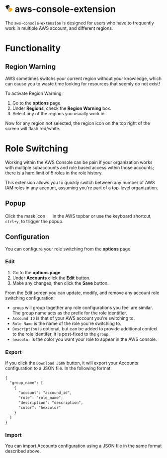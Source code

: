# ![icon](icons/icon24.png) aws-console-extension

The `aws-console-extension` is designed for users who have to frequently work in multiple AWS account, and different regions.

# Functionality

## Region Warning

AWS sometimes switchs your current region without your knowledge, which can cause you to waste time looking for resources that seemly do not exist!

To activate Region Warning:

1. Go to the **options** page.
1. Under **Regions**, check the **Region Warning** box.
1. Select any of the regions you usually work in.

Now for any region not selected, the region icon on the top right of the screen will flash red/white.


# Role Switching

Working within the AWS Console can be pain if your organization works with multiple subaccounts and role based access within those accounts; there is a hard limit of 5 roles in the role history.

This extension allows you to quickly switch between any number of AWS IAM roles in any account, assuming you're part of a top-level organization.

## Popup

Click the mask icon ![mask](images/tragedy.png) in the AWS topbar or use the keyboard shortcut, `ctrl+y`, to trigger the popup.

## Configuration

You can configure your role switching from the **options** page.

### Edit

1. Go to the **options page**.
1. Under **Accounts** click the **Edit** button.
1. Make any changes, then click the **Save** button.

From the Edit screen you can update, modify, and remove any account role switching configuration:

- `group` will group together any role configurations you feel are similar. The group name acts as the prefix for the role identifier.
- `Accound ID` is that of your AWS account you're switching to.
- `Role Name` is the name of the role you're switching to.
- `Description` is optional, but can be added to provide additional context to the role identifer, it is post-fixed to the `group`.
- `hexcolor` is the color you want your role to appear in the AWS console.


### Export

If you click the `Download JSON` button, it will export your Accounts configuration to a JSON file. In the following format:

```
{
  "group_name": [
    {
      "account": "accound_id",
      "role": "role_name",
      "description": "description",
      "color": "hexcolor"
    }
  ]
}
```

### Import

You can import Accounts configuration using a JSON file in the same format described above.